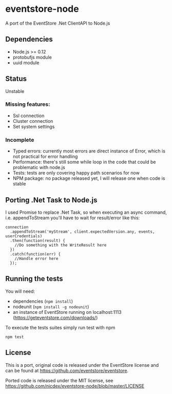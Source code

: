# eventstore-node
A port of the EventStore .Net ClientAPI to Node.js

## Dependencies

- Node.js >= 0.12
- protobufjs module
- uuid module

## Status

Unstable

### Missing features:

- Ssl connection
- Cluster connection
- Set system settings

### Incomplete

- Typed errors: currently most errors are direct instance of Error, which is not practical for error handling
- Performance: there's still some while loop in the code that could be problematic with node.js
- Tests: tests are only covering happy path scenarios for now
- NPM package: no package released yet, I will release one when code is stable

## Porting .Net Task to Node.js

I used Promise to replace .Net Task, so when executing an async command, i.e. appendToStream you'll have to wait for result/error like this:

    connection
      .appendToStream('myStream', client.expectedVersion.any, events, userCredentials)
      .then(function(result) {
        //Do something with the WriteResult here
      })
      .catch(function(err) {
        //Handle error here
      });

## Running the tests
You will need:

- dependencies (`npm install`)
- nodeunit (`npm install -g nodeunit`)
- an instance of EventStore running on localhost:1113 (https://geteventstore.com/downloads/)

To execute the tests suites simply run test with npm

    npm test

## License

This is a port, original code is released under the EventStore license and can be found at https://github.com/eventstore/eventstore.

Ported code is released under the MIT license, see https://github.com/nicdex/eventstore-node/blob/master/LICENSE

